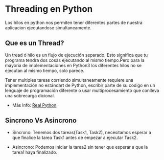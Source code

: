 
# Threading en Python

Los hilos en python nos permiten tener diferentes partes de nuestra aplicacion ejecutandose simultaneamente.

## Que es un Thread?
Un tread ó hilo es un flujo de ejecución separado. Esto significa que tu programa tendra dos cosas ejecutando al mismo tiempo.Pero para la mayoria de implementaciones en Python3 los diferentes hilos no se ejecutan al mismo tiempo, solo parece.

Tener multiples tareas corriendo simultaneamente requiere una implementación no estándart de Python, escribir parte de su codigo en un lenguaje de programación diferente o usar multiprocesamiento que conlleva una sobrecarga dicional.

* Más Info: [Real Python](https://realpython.com/intro-to-python-threading/)

## Sincrono Vs Asincrono
* Sincrono: Tenemos dos tareas(Task1, Task2), necesitamos esperar a que finalice la tarea Task1 antes de empezar a ejecutar Task2.

* Asincrono: Podemos iniciar la tarea2 sin tener que esperar a que la tarea1 haya finalizado.
